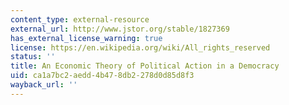 ```yaml
---
content_type: external-resource
external_url: http://www.jstor.org/stable/1827369
has_external_license_warning: true
license: https://en.wikipedia.org/wiki/All_rights_reserved
status: ''
title: An Economic Theory of Political Action in a Democracy
uid: ca1a7bc2-aedd-4b47-8db2-278d0d85d8f3
wayback_url: ''
---
```

